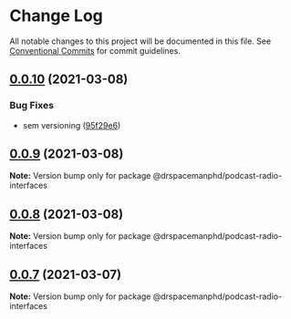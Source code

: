 # Change Log

All notable changes to this project will be documented in this file.
See [Conventional Commits](https://conventionalcommits.org) for commit guidelines.

## [0.0.10](https://github.com/drspacemanphd/podcast-radio-web/compare/@drspacemanphd/podcast-radio-interfaces@0.0.9...@drspacemanphd/podcast-radio-interfaces@0.0.10) (2021-03-08)


### Bug Fixes

* sem versioning ([95f29e6](https://github.com/drspacemanphd/podcast-radio-web/commit/95f29e60c8a9a222802b05bc2153a71ceed41f5a))





## [0.0.9](https://github.com/drspacemanphd/podcast-radio-web/compare/@drspacemanphd/podcast-radio-interfaces@0.0.8...@drspacemanphd/podcast-radio-interfaces@0.0.9) (2021-03-08)

**Note:** Version bump only for package @drspacemanphd/podcast-radio-interfaces





## [0.0.8](https://github.com/drspacemanphd/podcast-radio-web/compare/@drspacemanphd/podcast-radio-interfaces@0.0.7...@drspacemanphd/podcast-radio-interfaces@0.0.8) (2021-03-08)

**Note:** Version bump only for package @drspacemanphd/podcast-radio-interfaces





## [0.0.7](https://github.com/drspacemanphd/podcast-radio-web/compare/@drspacemanphd/podcast-radio-interfaces@0.0.6...@drspacemanphd/podcast-radio-interfaces@0.0.7) (2021-03-07)

**Note:** Version bump only for package @drspacemanphd/podcast-radio-interfaces
